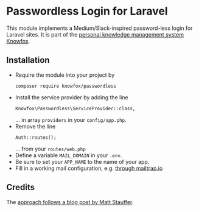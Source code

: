 # Passwordless Login for Laravel

This module implements a Medium/Slack-inspired password-less login for Laravel sites. It is part of the [personal knowledge management system Knowfox](https://knowfox.com).

## Installation

* Require the module into your project by
  ````
  composer require knowfox/passwordless
  ````
* Install the service provider by adding the line
  ````
  Knowfox\Passwordless\ServiceProvider::class,
  ````
  ... in array `providers` in your `config/app.php`.
* Remove the line
  ````
  Auth::routes();
  ````
  ... from your `routes/web.php`
* Define a variable `MAIL_DOMAIN` in your `.env`.
* Be sure to set your `APP_NAME` to the name of your app.
* Fill in a working mail configuration, e.g. [through mailtrap.io](https://github.com/oschettler/knowfox/wiki/How-to-install-Knowfox-at-Uberspace)

## Credits

The [approach follows a blog post by Matt Stauffer](https://tighten.co/blog/creating-a-password-less-medium-style-email-only-authentication-system-in-laravel).
